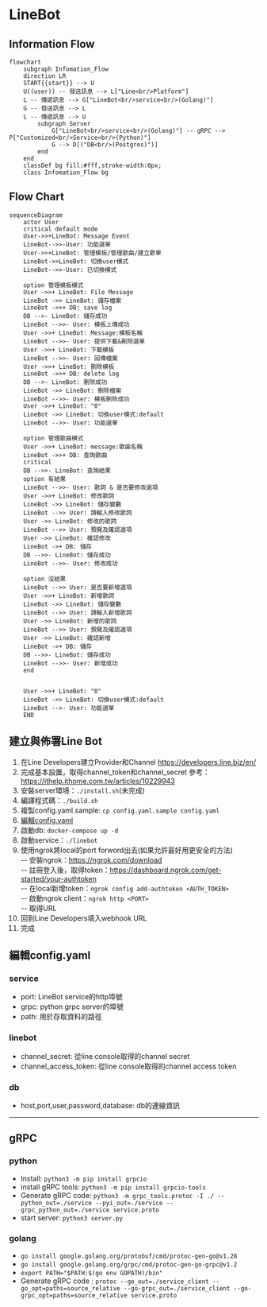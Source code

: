 # LineBot

## Information Flow
```mermaid
flowchart 
    subgraph Infomation_Flow
    direction LR
    START{{start}} --> U
    U((user)) -- 發送訊息 --> L["Line<br/>Platform"]
    L -- 傳遞訊息 --> G["LineBot<br/>service<br/>(Golang)"]
    G -- 發送訊息 --> L
    L -- 傳遞訊息 --> U
        subgraph Server
            G["LineBot<br/>service<br/>(Golang)"] -- gRPC --> P["Customized<br/>Service<br/>(Python)"]
            G --> D[("DB<br/>(Postgres)")] 
        end
    end
    classDef bg fill:#fff,stroke-width:0px;
    class Infomation_Flow bg

```

## Flow Chart
```mermaid
sequenceDiagram
    actor User
    critical default mode
    User->>+LineBot: Message Event
    LineBot-->>-User: 功能選單
    User->>+LineBot: 管理模板/管理歌曲/建立歌單
    LineBot->>LineBot: 切換user模式
    LineBot-->>-User: 已切換模式
    
    option 管理模板模式
    User ->>+ LineBot: File Message
    LineBot ->> LineBot: 儲存檔案
    LineBot ->>+ DB: save log
    DB -->- LineBot: 儲存成功
    LineBot -->>- User: 模板上傳成功
    User ->>+ LineBot: Message:模板名稱
    LineBot -->>- User: 提供下載&刪除選單
    User ->>+ LineBot: 下載模板
    LineBot -->>- User: 回傳檔案
    User ->>+ LineBot: 刪除模板
    LineBot ->>+ DB: delete log
    DB -->- LineBot: 刪除成功
    LineBot ->> LineBot: 刪除檔案
    LineBot -->>- User: 模板刪除成功
    User ->>+ LineBot: "0"
    LineBot ->> LineBot: 切換user模式:default
    LineBot -->>- User: 功能選單
    
    option 管理歌曲模式
    User ->>+ LineBot: message:歌曲名稱
    LineBot ->>+ DB: 查詢歌曲
    critical
    DB -->>- LineBot: 查詢結果
    option 有結果
    LineBot -->>- User: 歌詞 & 是否要修改選項
    User ->>+ LineBot: 修改歌詞
    LineBot ->> LineBot: 儲存變數
    LineBot -->> User: 請輸入修改歌詞
    User ->> LineBot: 修改的歌詞
    LineBot -->> User: 預覽及確認選項
    User ->> LineBot: 確認修改
    LineBot ->+ DB: 儲存
    DB -->>- LineBot: 儲存成功
    LineBot -->>- User: 修改成功
    
    option 沒結果
    LineBot -->> User: 是否要新增選項
    User ->>+ LineBot: 新增歌詞
    LineBot ->> LineBot: 儲存變數
    LineBot -->> User: 請輸入新增歌詞
    User ->> LineBot: 新增的歌詞
    LineBot -->> User: 預覽及確認選項
    User ->> LineBot: 確認新增
    LineBot ->+ DB: 儲存
    DB -->>- LineBot: 儲存成功
    LineBot -->>- User: 新增成功
    end
   
    
    User ->>+ LineBot: "0"
    LineBot ->> LineBot: 切換user模式:default
    LineBot -->- User: 功能選單
    END

```

## 建立與佈署Line Bot
1. 在Line Developers建立Provider和Channel
https://developers.line.biz/en/
2. 完成基本設置，取得channel_token和channel_secret
參考：https://ithelp.ithome.com.tw/articles/10229943
3. 安裝server環境：`./install.sh`(未完成)  
4. 編譯程式碼：`./build.sh`  
5. 複製config.yaml.sample: `cp config.yaml.sample config.yaml`
6. [編輯config.yaml](#編輯configyaml)
7. 啟動db: `docker-compose up -d`
8. 啟動service：`./linebot`
9. 使用ngrok將local的port forword出去(如果允許最好用更安全的方法)  
-- 安裝ngrok：https://ngrok.com/download  
-- 註冊登入後，取得token：https://dashboard.ngrok.com/get-started/your-authtoken  
-- 在local新增token：`ngrok config add-authtoken <AUTH_TOKEN>`  
-- 啟動ngrok client：`ngrok http <PORT>`  
-- 取得URL  
10. 回到Line Developers填入webhook URL
11. 完成


## 編輯config.yaml
### service
- port: LineBot service的http埠號  
- grpc: python grpc server的埠號  
- path: 用於存取資料的路徑  

### linebot
- channel_secret: 從line console取得的channel secret  
- channel_access_token: 從line console取得的channel access token  

### db
- host,port,user,password,database: db的連線資訊  

---

## gRPC
### python
- Install: `python3 -m pip install grpcio`
- install gRPC tools: `python3 -m pip install grpcio-tools`
- Generate gRPC code: `python3 -m grpc_tools.protoc -I ./ --python_out=./service --pyi_out=./service --grpc_python_out=./service service.proto`
- start server: `python3 server.py`


### golang
- `go install google.golang.org/protobuf/cmd/protoc-gen-go@v1.28`
- `go install google.golang.org/grpc/cmd/protoc-gen-go-grpc@v1.2`
- `export PATH="$PATH:$(go env GOPATH)/bin"`
- Generate gRPC code : `protoc --go_out=./service_client --go_opt=paths=source_relative --go-grpc_out=./service_client --go-grpc_opt=paths=source_relative service.proto`
